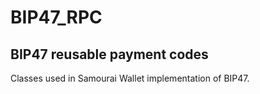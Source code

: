 # BIP47_RPC

## BIP47 reusable payment codes

Classes used in Samourai Wallet implementation of BIP47.



